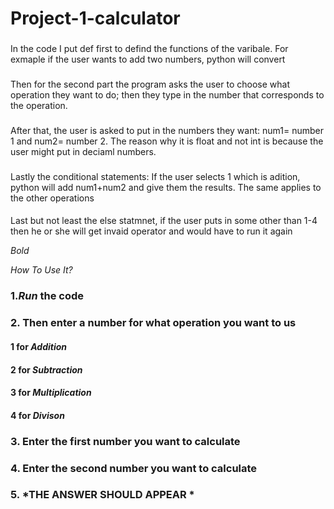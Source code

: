 # Project-1-calculator


### 
In the code I put def first to defind the functions of the varibale. For exmaple if the user wants to add two numbers, python will convert  

### 
Then for the second part the program asks the user to choose what operation they want to do; then they type in the number that corresponds to the operation.  

### 
After that, the user is asked to put in the numbers they want: num1= number 1 and num2= number 2. The reason why it is float and not int is because the user might put in deciaml numbers.

### 
Lastly the conditional statements: If the user selects 1 which is adition, python will add num1+num2 and give them the results. The same applies to the other operations

#### 
Last but not least the else statmnet, if the user puts in some other than 1-4 then he or she will get invaid operator and would have to run it again

*Bold*

*How To Use It?*
 ### 1.*Run* the code
 ### 2. Then enter a number for what operation you want to us
  ####    1 for *Addition*
  ####    2 for *Subtraction*
  ####    3 for *Multiplication*
  ####    4 for *Divison*
 ### 3. Enter the first number you want to calculate
 ### 4. Enter the second number you want to calculate
 ### 5. *THE ANSWER SHOULD APPEAR *

  
     
